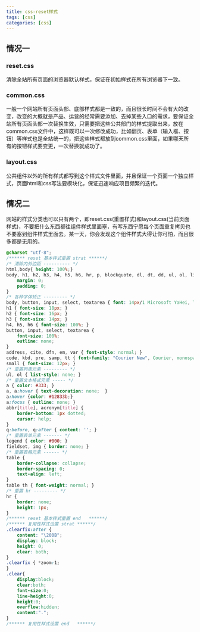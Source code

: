 ```yaml
---
title: css-reset样式
tags: [css]
categories: [css]
---
```


## 情况一

### reset.css

清除全站所有页面的浏览器默认样式，保证在初始样式在所有浏览器下一致。

### common.css

一般一个网站所有页面头部、底部样式都是一致的，而且很长时间不会有大的改变，改变的大概就是产品、运营的经常需要添加、去掉某些入口的需求，要保证全站所有页面头部一次替换生效，只需要把这些公共部门的样式提取出来，放在common.css文件中，这样既可以一次修改成功，比如翻页、表单（输入框、按钮）等样式也是全站统一的，把这些样式都放到common.css里面，如果哪天所有的按钮样式要变更，一次替换就成功了。

### layout.css

公共组件以外的所有样式都写到这个样式文件里面，并且保证一个页面一个独立样式，页面html和css写法要模块化，保证迅速响应项目频繁的迭代。

## 情况二

网站的样式分类也可以只有两个，即reset.css(重置样式)和layout.css(当前页面样式)，不要把什么东西都往组件样式里面塞，有写东西宁愿每个页面重复拷贝也不要塞到组件样式里面去。某一天，你会发现这个组件样式大得让你可怕，而且很多都是无用的。

``` css
@charset "utf-8";
/****** reset 基本样式重置 strat ******/
/* 清除内外边距 ---------- */
html,body{ height: 100%;}
body, h1, h2, h3, h4, h5, h6, hr, p, blockquote, dl, dt, dd, ul, ol, li, pre, fieldset, lengend, button, input, textarea, th, td {
	margin: 0;
	padding: 0;
}
/* 各种字体矫正 --------- */
body, button, input, select, textarea { font: 14px/1 Microsoft YaHei, Tahoma, Helvetica, Arial, "\5b8b\4f53", sans-serif; }
h1 { font-size: 18px; }
h2 { font-size: 16px; }
h3 { font-size: 14px; }
h4, h5, h6 { font-size: 100%; }
button, input, select, textarea {
	font-size: 100%;
	outline: none;
}
address, cite, dfn, em, var { font-style: normal; }
code, kbd, pre, samp, tt { font-family: "Courier New", Courier, monospace; }
small { font-size: 12px; }
/* 重置列表元素 --------- */
ul, ol { list-style: none; }
/* 重置文本格式元素 ----- */
a { color: #333; }
a, a:hover { text-decoration: none;  }
a:hover {color: #12833b;}
a:focus { outline: none; }
abbr[title], acronym[title] {
	border-bottom: 1px dotted;
	cursor: help;
}
q:before, q:after { content: ''; }
/* 重置表单元素 ------- */
legend { color: #000; }
fieldset, img { border: none; }
/* 重置表格元素 ------ */
table {
	border-collapse: collapse;
	border-spacing: 0;
	text-align: left;
}
table th { font-weight: normal; }
/* 重置 hr --------- */
hr {
	border: none;
	height: 1px;
}
/****** reset 基本样式重置 end   ******/
/****** 复用性样式设置 strat ******/
.clearfix:after {
	content: "\200B";
	display: block;
	height: 0;
	clear: both;
}
.clearfix { *zoom:1;
}
.clear{
	display:block; 
	clear:both; 
	font-size:0; 
	line-height:0; 
	height:0; 
	overflow:hidden; 
	content:".";
}
/****** 复用性样式设置 end   ******/
```


